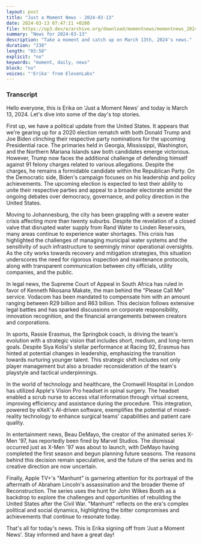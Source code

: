 ```yaml
---
layout: post
title: "Just a Moment News - 2024-03-13"
date: 2024-03-13 07:47:11 +0200
file: https://op3.dev/e/archive.org/download/momentnews/momentnews_2024-03-13.mp3
summary: "News for 2024-03-13"
description: "Take a moment and catch up on March 13th, 2024's news."
duration: "238"
length: "03:58"
explicit: "no"
keywords: "moment, daily, news"
block: "no"
voices: "'Erika' from ElevenLabs"
---
```


### Transcript

Hello everyone, this is Erika on 'Just a Moment News' and today is March 13, 2024. Let's dive into some of the day's top stories.

First up, we have a political update from the United States. It appears that we're gearing up for a 2020 election rematch with both Donald Trump and Joe Biden clinching their respective party nominations for the upcoming Presidential race. The primaries held in Georgia, Mississippi, Washington, and the Northern Mariana Islands saw both candidates emerge victorious. However, Trump now faces the additional challenge of defending himself against 91 felony charges related to various allegations. Despite the charges, he remains a formidable candidate within the Republican Party. On the Democratic side, Biden's campaign focuses on his leadership and policy achievements. The upcoming election is expected to test their ability to unite their respective parties and appeal to a broader electorate amidst the ongoing debates over democracy, governance, and policy direction in the United States.

Moving to Johannesburg, the city has been grappling with a severe water crisis affecting more than twenty suburbs. Despite the revelation of a closed valve that disrupted water supply from Rand Water to Linden Reservoirs, many areas continue to experience water shortages. This crisis has highlighted the challenges of managing municipal water systems and the sensitivity of such infrastructure to seemingly minor operational oversights. As the city works towards recovery and mitigation strategies, this situation underscores the need for rigorous inspection and maintenance protocols, along with transparent communication between city officials, utility companies, and the public.

In legal news, the Supreme Court of Appeal in South Africa has ruled in favor of Kenneth Nkosana Makate, the man behind the "Please Call Me" service. Vodacom has been mandated to compensate him with an amount ranging between R29 billion and R63 billion. This decision follows extensive legal battles and has sparked discussions on corporate responsibility, innovation recognition, and the financial arrangements between creators and corporations.

In sports, Rassie Erasmus, the Springbok coach, is driving the team's evolution with a strategic vision that includes short, medium, and long-term goals. Despite Siya Kolisi's stellar performance at Racing 92, Erasmus has hinted at potential changes in leadership, emphasizing the transition towards nurturing younger talent. This strategic shift includes not only player management but also a broader reconsideration of the team's playstyle and tactical underpinnings.

In the world of technology and healthcare, the Cromwell Hospital in London has utilized Apple's Vision Pro headset in spinal surgery. The headset enabled a scrub nurse to access vital information through virtual screens, improving efficiency and assistance during the procedure. This integration, powered by eXeX's AI-driven software, exemplifies the potential of mixed-reality technology to enhance surgical teams' capabilities and patient care quality.

In entertainment news, Beau DeMayo, the creator of the animated series X-Men '97, has reportedly been fired by Marvel Studios. The dismissal occurred just as X-Men '97 was about to launch, with DeMayo having completed the first season and begun planning future seasons. The reasons behind this decision remain speculative, and the future of the series and its creative direction are now uncertain.

Finally, Apple TV+'s "Manhunt" is garnering attention for its portrayal of the aftermath of Abraham Lincoln's assassination and the broader theme of Reconstruction. The series uses the hunt for John Wilkes Booth as a backdrop to explore the challenges and opportunities of rebuilding the United States after the Civil War. "Manhunt" reflects on the era's complex political and social dynamics, highlighting the bitter compromises and achievements that continue to resonate today.

That's all for today's news. This is Erika signing off from 'Just a Moment News'. Stay informed and have a great day!

